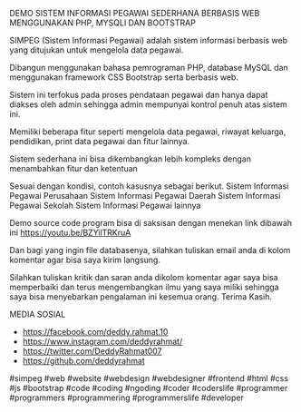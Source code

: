 DEMO SISTEM INFORMASI PEGAWAI SEDERHANA BERBASIS WEB MENGGUNAKAN PHP, MYSQLI DAN BOOTSTRAP⁣⁣

SIMPEG (Sistem Informasi Pegawai) adalah sistem informasi berbasis web yang ditujukan untuk mengelola data pegawai.⁣⁣

Dibangun menggunakan bahasa pemrograman PHP, database MySQL dan menggunakan framework CSS Bootstrap serta berbasis web.⁣⁣

Sistem ini terfokus pada proses pendataan pegawai dan hanya dapat diakses oleh admin sehingga admin mempunyai kontrol penuh atas sistem ini.⁣⁣

⁣⁣Memiliki beberapa fitur seperti mengelola data pegawai, riwayat keluarga, pendidikan, print data pegawai dan fitur lainnya.⁣⁣

⁣⁣Sistem sederhana ini bisa dikembangkan lebih kompleks dengan menambahkan fitur dan ketentuan⁣⁣

⁣⁣Sesuai dengan kondisi, contoh kasusnya sebagai berikut.⁣⁣
	Sistem Informasi Pegawai Perusahaan⁣⁣
	Sistem Informasi Pegawai Daerah⁣⁣
	Sistem Informasi Pegawai Sekolah⁣⁣
	Sistem Informasi Pegawai lainnya⁣⁣⁣
	
Demo source code program bisa di saksisan dengan menekan link dibawah ini⁣⁣⁣
https://youtu.be/BZYilTRKruA

Dan bagi yang ingin file databasenya, silahkan tuliskan email anda di kolom komentar agar bisa saya kirim langsung.⁣⁣⁣

Silahkan tuliskan kritik dan saran anda dikolom komentar agar saya bisa memperbaiki dan terus mengembangkan ilmu yang saya miliki sehingga saya bisa menyebarkan pengalaman ini kesemua orang. Terima Kasih.⁣⁣

MEDIA SOSIAL⁣⁣
- https://facebook.com/deddy.rahmat.10
- https://www.instagram.com/deddyrahmat/
- https://twitter.com/DeddyRahmat007
- https://github.com/deddyrahmat

#simpeg  #web #website #webdesign #webdesigner #frontend #html #css #js #bootstrap #code #coding #ngoding #coder #coderslife #programmer #programmers #programmering #programmerslife #developer
